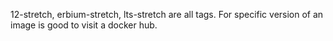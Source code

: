 12-stretch, erbium-stretch, lts-stretch are all tags.
For specific version of an image is good to visit a docker hub.